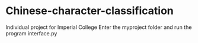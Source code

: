 # Chinese-character-classification
Individual project for Imperial College
Enter the myproject folder and run the program interface.py
